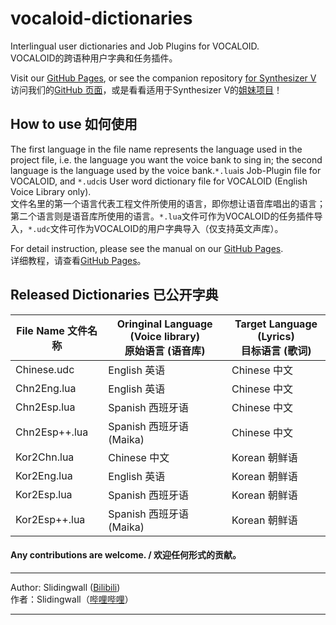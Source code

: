 # vocaloid-dictionaries
Interlingual user dictionaries and Job Plugins for VOCALOID.   
VOCALOID的跨语种用户字典和任务插件。  

Visit our [GitHub Pages](https://slidingwall.github.io/vocaloid-dictionaries), or see the companion repository [for Synthesizer V](https://github.com/Slidingwall/synthv-dictionaries)  
访问我们的[GitHub 页面](https://slidingwall.github.io/vocaloid-dictionaries)，或是看看适用于Synthesizer V的[姐妹项目](https://github.com/Slidingwall/synthv-dictionaries)！

## How to use 如何使用

The first language in the file name represents the language used in the project file, i.e. the language you want the voice bank to sing in; the second language is the language used by the voice bank.`*.lua`is Job-Plugin file for VOCALOID, and `*.udc`is User word dictionary file for VOCALOID (English Voice Library only).   
文件名里的第一个语言代表工程文件所使用的语言，即你想让语音库唱出的语言；第二个语言则是语音库所使用的语言。`*.lua`文件可作为VOCALOID的任务插件导入，`*.udc`文件可作为VOCALOID的用户字典导入（仅支持英文声库）。

For detail instruction, please see the manual on our [GitHub Pages](https://slidingwall.github.io/vocaloid-dictionaries/manual).  
详细教程，请查看[GitHub Pages](https://slidingwall.github.io/vocaloid-dictionaries/manual)。  

## Released Dictionaries 已公开字典
| File Name 文件名称 | Oringinal Language (Voice library)<br />原始语言 (语音库) | Target Language (Lyrics)<br />目标语言 (歌词) |
| ------------------ | --------------------------------------------------------- | --------------------------------------------- |
| Chinese.udc        | English 英语                                              | Chinese 中文                                  |
| Chn2Eng.lua        | English 英语                                              | Chinese 中文                                  |
| Chn2Esp.lua        | Spanish 西班牙语                                          | Chinese 中文                                  |
| Chn2Esp++.lua      | Spanish 西班牙语 (Maika)                                  | Chinese 中文                                  |
| Kor2Chn.lua        | Chinese 中文                                              | Korean 朝鲜语                                 |
| Kor2Eng.lua        | English 英语                                              | Korean 朝鲜语                                 |
| Kor2Esp.lua        | Spanish 西班牙语                                          | Korean 朝鲜语                                 |
| Kor2Esp++.lua      | Spanish 西班牙语 (Maika)                                  | Korean 朝鲜语                                 |

#### Any contributions are welcome. / 欢迎任何形式的贡献。

***

Author: Slidingwall ([Bilibili](https://space.bilibili.com/141232009))  
作者：Slidingwall（[哔哩哔哩](https://space.bilibili.com/141232009)）  

---

